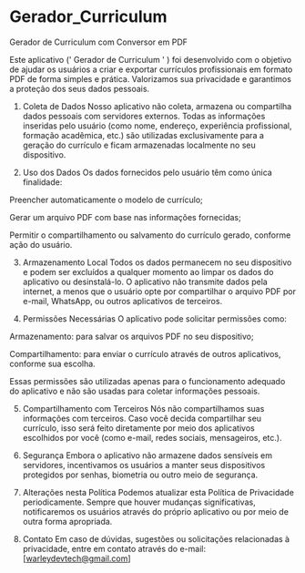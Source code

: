 # Gerador_Curriculum
Gerador de Curriculum com Conversor em PDF


Este aplicativo (' Gerador de Curriculum ' ) foi desenvolvido com o objetivo de ajudar os usuários a criar e exportar currículos profissionais em formato PDF de forma simples e prática. Valorizamos sua privacidade e garantimos a proteção dos seus dados pessoais.

1. Coleta de Dados
Nosso aplicativo não coleta, armazena ou compartilha dados pessoais com servidores externos. Todas as informações inseridas pelo usuário (como nome, endereço, experiência profissional, formação acadêmica, etc.) são utilizadas exclusivamente para a geração do currículo e ficam armazenadas localmente no seu dispositivo.

2. Uso dos Dados
Os dados fornecidos pelo usuário têm como única finalidade:

Preencher automaticamente o modelo de currículo;

Gerar um arquivo PDF com base nas informações fornecidas;

Permitir o compartilhamento ou salvamento do currículo gerado, conforme ação do usuário.

3. Armazenamento Local
Todos os dados permanecem no seu dispositivo e podem ser excluídos a qualquer momento ao limpar os dados do aplicativo ou desinstalá-lo. O aplicativo não transmite dados pela internet, a menos que o usuário opte por compartilhar o arquivo PDF por e-mail, WhatsApp, ou outros aplicativos de terceiros.

4. Permissões Necessárias
O aplicativo pode solicitar permissões como:

Armazenamento: para salvar os arquivos PDF no seu dispositivo;

Compartilhamento: para enviar o currículo através de outros aplicativos, conforme sua escolha.

Essas permissões são utilizadas apenas para o funcionamento adequado do aplicativo e não são usadas para coletar informações pessoais.

5. Compartilhamento com Terceiros
Nós não compartilhamos suas informações com terceiros. Caso você decida compartilhar seu currículo, isso será feito diretamente por meio dos aplicativos escolhidos por você (como e-mail, redes sociais, mensageiros, etc.).

6. Segurança
Embora o aplicativo não armazene dados sensíveis em servidores, incentivamos os usuários a manter seus dispositivos protegidos por senhas, biometria ou outro meio de segurança.

7. Alterações nesta Política
Podemos atualizar esta Política de Privacidade periodicamente. Sempre que houver mudanças significativas, notificaremos os usuários através do próprio aplicativo ou por meio de outra forma apropriada.

8. Contato
Em caso de dúvidas, sugestões ou solicitações relacionadas à privacidade, entre em contato através do e-mail: [warleydevtech@gmail.com]
